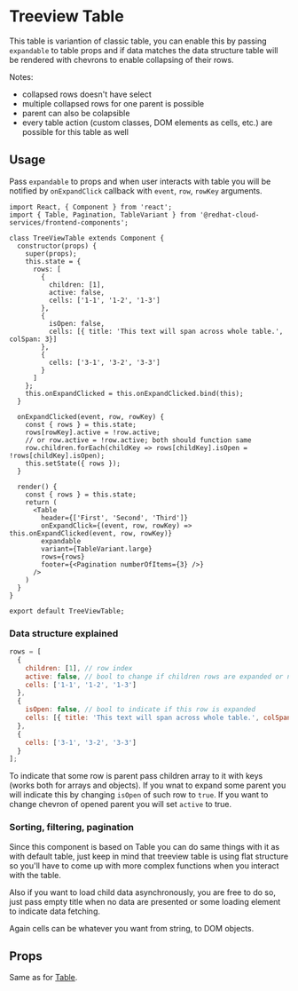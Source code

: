 # Treeview Table
This table is variantion of classic table, you can enable this by passing `expandable` to table props and if data
matches the data structure table will be rendered with chevrons to enable collapsing of their rows.

Notes:
 * collapsed rows doesn't have select
 * multiple collapsed rows for one parent is possible
 * parent can also be colapsible
 * every table action (custom classes, DOM elements as cells, etc.) are possible for this table as well

## Usage
Pass `expandable` to props and when user interacts with table you will be notified by `onExpandClick` callback with 
`event`, `row`, `rowKey` arguments.

```JSX
import React, { Component } from 'react';
import { Table, Pagination, TableVariant } from '@redhat-cloud-services/frontend-components';

class TreeViewTable extends Component {
  constructor(props) {
    super(props);
    this.state = {
      rows: [
        {
          children: [1],
          active: false,
          cells: ['1-1', '1-2', '1-3']
        },
        {
          isOpen: false,
          cells: [{ title: 'This text will span across whole table.', colSpan: 3}]
        },
        {
          cells: ['3-1', '3-2', '3-3']
        }
      ]
    };
    this.onExpandClicked = this.onExpandClicked.bind(this);
  }

  onExpandClicked(event, row, rowKey) {
    const { rows } = this.state;
    rows[rowKey].active = !row.active;
    // or row.active = !row.active; both should function same
    row.children.forEach(childKey => rows[childKey].isOpen = !rows[childKey].isOpen);
    this.setState({ rows });
  }

  render() {
    const { rows } = this.state;
    return (
      <Table 
        header={['First', 'Second', 'Third']}
        onExpandClick={(event, row, rowKey) => this.onExpandClicked(event, row, rowKey)}
        expandable
        variant={TableVariant.large}
        rows={rows}
        footer={<Pagination numberOfItems={3} />}
      />
    )
  }
}

export default TreeViewTable;
```

### Data structure explained
```javascript
rows = [
  {
    children: [1], // row index
    active: false, // bool to change if children rows are expanded or not
    cells: ['1-1', '1-2', '1-3']
  },
  {
    isOpen: false, // bool to indicate if this row is expanded
    cells: [{ title: 'This text will span across whole table.', colSpan: 3}]
  },
  {
    cells: ['3-1', '3-2', '3-3']
  }
];
```
To indicate that some row is parent pass children array to it with keys (works both for arrays and objects). If you wnat
to expand some parent you will indicate this by changing `isOpen` of such row to `true`. If you want to change chevron
of opened parent you will set `active` to true.

### Sorting, filtering, pagination
Since this component is based on Table you can do same things with it as with default table, just keep in mind that
treeview table is using flat structure so you'll have to come up with more complex functions when you interact with the
table.

Also if you want to load child data asynchronously, you are free to do so, just pass empty title when no data are presented
or some loading element to indicate data fetching.

Again cells can be whatever you want from string, to DOM objects.

## Props
Same as for [Table](table.md#props).
